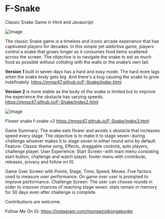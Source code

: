 # F-Snake
Classic Snake Game in Html and Javascript

![image](https://github.com/mngz47/F-Snake/assets/15697629/5838b671-c2a6-4bee-9771-1a765c88e341)

The classic Snake game is a timeless and iconic arcade experience that has captivated players for decades. In this simple yet addictive game, players control a snake that grows longer as it consumes food items scattered across the screen. The objective is to navigate the snake to eat as much food as possible without colliding with the walls or the snake’s own tail.

<b>Version 1</b> built in seven days has a hard and easy mode. The hard more lags when the snake body gets big. And there's a bug causing the snake to grow indefinately.
https://mngz47.github.io/F-Snake/index.html

<b>Version 2</b> is more stable as the body of the snake is limited but to improve the experience the obstacle has varying speeds.
https://mngz47.github.io/F-Snake/index2.html

![image](https://github.com/mngz47/F-Snake/assets/15697629/8ae6e058-d67b-4872-84f8-800d5adf21e9)

Flower snake f-snake v3
https://mngz47.github.io/F-Snake/index3.html

Game Summary: The snake eats flower and avoids x obstacle that increases speed every stage. The objective is to make it to stage seven - during challenge whoever makes it to stage seven in either round wins by default.
Feature: Classic theme song, Effects, draggable controls, auto players, challenge player.
User Experience: Start Screen - with main menu consisting start button, challenge and watch player. footer menu with contribute, releases, privacy and follow on IG

Game Over Screen with Points, Stage, Time, Speed, Moves. Five factors used to measure user performance. On game over user is prompted to improve performance.
Challenge Screen: The user can choose rounds in order to improve chances of reaching stage seven.
stats remain in memory for 30 days even after challenge is complete.

Contributions are welcome.

Follow Me On IG: https://instagram.com/mongezisibongakonke




